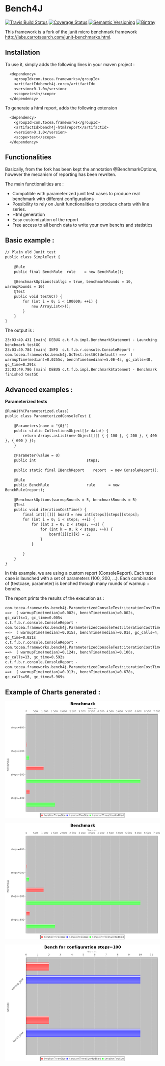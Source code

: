 Bench4J
=====


[![Travis Build Status](http://img.shields.io/travis/sleroy/bench4j.svg)](https://travis-ci.org/sleroy/bench4j)
[![Coverage Status](http://img.shields.io/coveralls/sleroy/bench4j.svg)](https://coveralls.io/r/sleroy/bench4j)
[![Semantic Versioning](http://img.shields.io/:semver-0.1.0-blue.svg)](http://semver.org)
[![Bintray](http://img.shields.io/badge/download-latest-bb00bb.svg)](https://bintray.com/sleroy/kordamp/bench4j)


This framework is a fork of the junit micro benchmark framework <http://labs.carrotsearch.com/junit-benchmarks.html>.

Installation
----------------

To use it, simply adds the following lines in your maven project :

```
  <dependency>
  	<groupId>com.tocea.frameworks</groupId>
  	<artifactId>bench4j-core</artifactId>
  	<version>0.1.0</version>
  	<scope>test</scope>
  </dependency>
```

To generate a html report, adds the following extension

```
  <dependency>
  	<groupId>com.tocea.frameworks</groupId>
  	<artifactId>bench4j-htmlreport</artifactId>
  	<version>0.1.0</version>
  	<scope>test</scope>
  </dependency>
```

Functionalities
-----------------------

Basically, from the fork has been kept the annotation @BenchmarkOptions, however the mecanism of reporting
has been rewriten.

The main functionalities are :

* Compatible with parameterized junit test cases to produce real benchmark with different configurations
* Possibility to rely on Junit functionalities to produce charts with line series.
* Html generation
* Easy customization of the report
* Free access to all bench data to write your own benchs and statistics

Basic example :
------------------------

```
// Plain old Junit test
public class SimpleTest {

	@Rule
	public final BenchRule	rule	= new BenchRule();

	@BenchmarkOptions(callgc = true, benchmarkRounds = 10, warmupRounds = 10)
	@Test
	public void testGC() {
		for (int i = 0; i < 100000; ++i) {
			new ArrayList<>();
		}
	}
}

```

The output is :

```
23:03:49.431 [main] DEBUG c.t.f.b.impl.BenchmarkStatement - Launching benchmark testGC
23:03:49.784 [main] INFO  c.t.f.b.r.console.ConsoleReport - com.tocea.frameworks.bench4j.GcTest:testGC(default) ==>  ( warmupTime(median)=0.0255s, benchTime(median)=5.0E-4s, gc_calls=40, gc_time=0.291s
23:03:49.786 [main] DEBUG c.t.f.b.impl.BenchmarkStatement - Benchmark finished testGC

```

Advanced examples :
------------------------

**Parameterized tests**

```
@RunWith(Parameterized.class)
public class ParameterizedConsoleTest {

	@Parameters(name = "{0}")
	public static Collection<Object[]> data() {
		return Arrays.asList(new Object[][] { { 100 }, { 200 }, { 400 }, { 600 } });
	}

	@Parameter(value = 0)
	public int	                     steps;

	public static final IBenchReport	report	= new ConsoleReport();

	@Rule
	public BenchRule	             rule	   = new BenchRule(report);

	@BenchmarkOptions(warmupRounds = 5, benchmarkRounds = 5)
	@Test
	public void iterationCostTime() {
		final int[][][] board = new int[steps][steps][steps];
		for (int i = 0; i < steps; ++i) {
			for (int z = 0; z < steps; ++z) {
				for (int k = 0; k < steps; ++k) {
					board[i][z][k] = 2;
				}
			}

		}
	}
}
```

In this example, we are using a custom report (ConsoleReport). Each test case is launched with a set of parameters (100, 200, ...).
Each combination of (testcase, parameter) is benched through many rounds of  warmup + benchs.

The report prints the results of the execution as :

```
com.tocea.frameworks.bench4j.ParameterizedConsoleTest:iterationCostTime(steps=100) ==>  ( warmupTime(median)=0.002s, benchTime(median)=0.002s, gc_calls=1, gc_time=0.005s
c.t.f.b.r.console.ConsoleReport - com.tocea.frameworks.bench4j.ParameterizedConsoleTest:iterationCostTime(steps=200) ==>  ( warmupTime(median)=0.015s, benchTime(median)=0.01s, gc_calls=4, gc_time=0.021s
c.t.f.b.r.console.ConsoleReport - com.tocea.frameworks.bench4j.ParameterizedConsoleTest:iterationCostTime(steps=400) ==>  ( warmupTime(median)=0.124s, benchTime(median)=0.106s, gc_calls=13, gc_time=0.592s
c.t.f.b.r.console.ConsoleReport - com.tocea.frameworks.bench4j.ParameterizedConsoleTest:iterationCostTime(steps=600) ==>  ( warmupTime(median)=0.913s, benchTime(median)=0.678s, gc_calls=56, gc_time=5.969s

```


Example of Charts generated :
-----------------------------------

![example1](https://raw.githubusercontent.com/sleroy/bench4j/master/docs/Benchmark_mean.png)

![example2](https://raw.githubusercontent.com/sleroy/bench4j/master/docs/Benchmark_median.png)

![example3](https://raw.githubusercontent.com/sleroy/bench4j/master/docs/compare.png)







